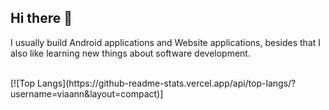 ## Hi there 👋
<p>I usually build Android applications and Website applications, besides that I also like learning new things about software development.</p>
<br>
[![Top Langs](https://github-readme-stats.vercel.app/api/top-langs/?username=viaann&layout=compact)]
<!--
**viaann/viaann** is a ✨ _special_ ✨ repository because its `README.md` (this file) appears on your GitHub profile.

Here are some ideas to get you started:

- 🔭 I’m currently working on ...
- 🌱 I’m currently learning ...
- 👯 I’m looking to collaborate on ...
- 🤔 I’m looking for help with ...
- 💬 Ask me about ...
- 📫 How to reach me: ...
- 😄 Pronouns: ...
- ⚡ Fun fact: ...
-->

